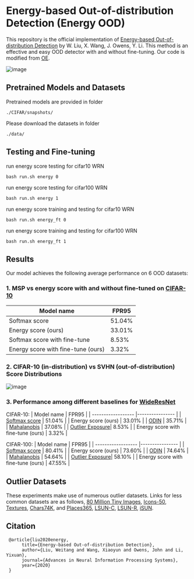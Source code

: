 # Energy-based Out-of-distribution Detection (Energy OOD)

This repository is the official implementation of [Energy-based Out-of-distribution Detection](https://arxiv.org/abs/2010.03759) by W. Liu, X. Wang, J. Owens, Y. Li. This method is an effective and easy OOD detector with and without fine-tuning. Our code is modified from [OE](https://github.com/hendrycks/outlier-exposure).

![image](https://github.com/wetliu/energy_ood/blob/master/demo_figs/energy-ood.png)

## Pretrained Models and Datasets

Pretrained models are provided in folder

```
./CIFAR/snapshots/
```

Please download the datasets in folder

```
./data/
```

## Testing and Fine-tuning

run energy score testing for cifar10 WRN
```test
bash run.sh energy 0
```

run energy score testing for cifar100 WRN
```test
bash run.sh energy 1
```

run energy score training and testing for cifar10 WRN
```train
bash run.sh energy_ft 0
```

run energy score training and testing for cifar100 WRN
```train
bash run.sh energy_ft 1
```

## Results

Our model achieves the following average performance on 6 OOD datasets:

### 1. MSP vs energy score with and without fine-tuned on [CIFAR-10](https://www.cs.toronto.edu/~kriz/cifar.html)

| Model name         |     FPR95       |
| ------------------ |---------------- |
| Softmax score |     51.04%      |
| Energy score (ours)  |     33.01%      |
| Softmax score with fine-tune |     8.53%       |
| Energy score with fine-tune (ours) |     3.32%       |

### 2. CIFAR-10 (in-distribution) vs SVHN (out-of-distribution) Score Distributions

![image](https://github.com/wetliu/energy_ood/blob/master/demo_figs/cifar10_vs_svhn.png)

### 3. Performance among different baselines for [WideResNet](https://arxiv.org/abs/1605.07146)
CIFAR-10:
| Model name         |     FPR95       |
| ------------------ |---------------- |
| [Softmax score](https://arxiv.org/abs/1610.02136) |     51.04%      |
| Energy score (ours)  |     33.01%      |
| [ODIN](https://arxiv.org/abs/1706.02690)  |     35.71%       |
| [Mahalanobis](https://arxiv.org/abs/1807.03888) | 37.08% |
| [Outlier Exposure](https://arxiv.org/abs/1812.04606)|  8.53%    |
| Energy score with fine-tune (ours) |     3.32%       |

CIFAR-100:
| Model name         |     FPR95       |
| ------------------ |---------------- |
| [Softmax score](https://arxiv.org/abs/1610.02136) |     80.41%      |
| Energy score (ours)  |     73.60%      |
| [ODIN](https://arxiv.org/abs/1706.02690)  |     74.64%       |
| [Mahalanobis](https://arxiv.org/abs/1807.03888) | 54.64% |
| [Outlier Exposure](https://arxiv.org/abs/1812.04606)|   58.10%   |
| Energy score with fine-tune (ours) |     47.55%       |

## Outlier Datasets

These experiments make use of numerous outlier datasets. Links for less common datasets are as follows, [80 Million Tiny Images](http://horatio.cs.nyu.edu/mit/tiny/data/tiny_images.bin), [Icons-50](https://github.com/hendrycks/robustness),
[Textures](https://www.robots.ox.ac.uk/~vgg/data/dtd/), [Chars74K](http://www.ee.surrey.ac.uk/CVSSP/demos/chars74k/EnglishImg.tgz), and [Places365](http://places2.csail.mit.edu/download.html), [LSUN-C](https://www.dropbox.com/s/fhtsw1m3qxlwj6h/LSUN.tar.gz), [LSUN-R](https://www.dropbox.com/s/moqh2wh8696c3yl/LSUN_resize.tar.gz), [iSUN](https://www.dropbox.com/s/ssz7qxfqae0cca5/iSUN.tar.gz).

## Citation

     @article{liu2020energy,
          title={Energy-based Out-of-distribution Detection},
          author={Liu, Weitang and Wang, Xiaoyun and Owens, John and Li, Yixuan},
          journal={Advances in Neural Information Processing Systems},
          year={2020}
     } 
